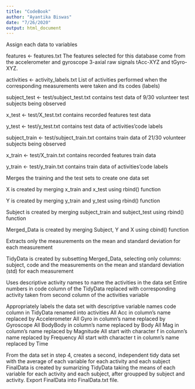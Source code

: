 ```yaml
---
title: "CodeBook"
author: "Ayantika Biswas"
date: "7/26/2020"
output: html_document
---
```

Assign each data to variables

features <- features.txt 
The features selected for this database come from the accelerometer and gyroscope 3-axial raw signals tAcc-XYZ and tGyro-XYZ.

activities <- activity_labels.txt
List of activities performed when the corresponding measurements were taken and its codes (labels)

subject_test <- test/subject_test.txt
contains test data of 9/30 volunteer test subjects being observed

x_test <- test/X_test.txt 
contains recorded features test data

y_test <- test/y_test.txt 
contains test data of activities’code labels

subject_train <- test/subject_train.txt 
contains train data of 21/30 volunteer subjects being observed

x_train <- test/X_train.txt 
contains recorded features train data

y_train <- test/y_train.txt 
contains train data of activities’code labels

Merges the training and the test sets to create one data set

X  is created by merging x_train and x_test using rbind() function

Y  is created by merging y_train and y_test using rbind() function

Subject  is created by merging subject_train and subject_test using rbind() function

Merged_Data is created by merging Subject, Y and X using cbind() function

Extracts only the measurements on the mean and standard deviation for each measurement

TidyData  is created by subsetting Merged_Data, selecting only columns: subject, code and the measurements on the mean and standard deviation (std) for each measurement

Uses descriptive activity names to name the activities in the data set
Entire numbers in code column of the TidyData replaced with corresponding activity taken from second column of the activities variable

Appropriately labels the data set with descriptive variable names
code column in TidyData renamed into activities
All Acc in column’s name replaced by Accelerometer
All Gyro in column’s name replaced by Gyroscope
All BodyBody in column’s name replaced by Body
All Mag in column’s name replaced by Magnitude
All start with character f in column’s name replaced by Frequency
All start with character t in column’s name replaced by Time

From the data set in step 4, creates a second, independent tidy data set with the average of each variable for each activity and each subject
FinalData is created by sumarizing TidyData taking the means of each variable for each activity and each subject, after groupped by subject and activity.
Export FinalData into FinalData.txt file.

